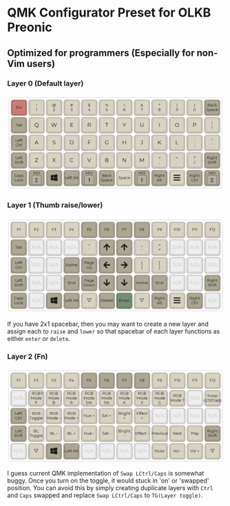 
# QMK Configurator Preset for OLKB Preonic

## Optimized for programmers (Especially for non-Vim users)

### Layer 0 (Default layer)
![image](https://github.com/gimdh/preonic_keymap/blob/master/screenshots/layer0.png?raw=true)

### Layer 1 (Thumb raise/lower)
![image](https://github.com/gimdh/preonic_keymap/blob/master/screenshots/layer1.png?raw=true)

If you have 2x1 spacebar, then you may want to create a new layer and assign each to `raise` and `lower` so that spacebar of each layer functions as either `enter` or `delete`.

### Layer 2 (Fn)
![image](https://github.com/gimdh/preonic_keymap/blob/master/screenshots/layer2.png?raw=true)

I guess current QMK implementation of `Swap LCtrl/Caps` is somewhat buggy. Once you turn on the toggle, it would stuck in 'on' or 'swapped' position. You can avoid this by simply creating duplicate layers with `Ctrl` and `Caps` swapped and replace `Swap LCtrl/Caps` to `TG(Layer toggle)`.
